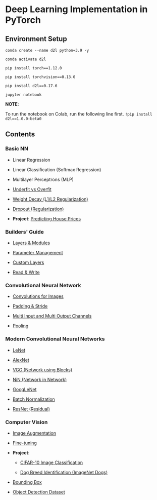 # Deep Learning Implementation in PyTorch

## Environment Setup
`conda create --name d2l python=3.9 -y`

`conda activate d2l`

`pip install torch==1.12.0`

`pip install torchvision==0.13.0`

`pip install d2l==0.17.6`

`jupyter notebook`

**NOTE**:

To run the notebook on Colab, run the following line first.
`!pip install d2l==1.0.0-beta0`

## Contents

### Basic NN

- Linear Regression

- Linear Classification (Softmax Regression)

- Multilayer Perceptrons (MLP)

- [Underfit vs Overfit](https://github.com/lijing0913/Deep-Learning-Implementation-PyTorch/blob/main/Underfit%20Overfit.ipynb)

- [Weight Decay (L1/L2 Regularization)](https://github.com/lijing0913/Deep-Learning-Implementation-PyTorch/blob/main/Weight%20Decay.ipynb)

- [Dropout (Regularization)](https://github.com/lijing0913/Deep-Learning-Implementation-PyTorch/blob/main/Dropout.ipynb)

- **Project**: [Predicting House Prices](https://github.com/lijing0913/Deep-Learning-Implementation-PyTorch/blob/main/Predicting%20House%20Prices%20Project.ipynb)

### Builders' Guide

- [Layers & Modules](https://github.com/lijing0913/Deep-Learning-Implementation-PyTorch/blob/main/Layers%20Modules.ipynb)

- [Parameter Management](https://github.com/lijing0913/Deep-Learning-Implementation-PyTorch/blob/main/Parameter%20Management.ipynb)

- [Custom Layers](https://github.com/lijing0913/Deep-Learning-Implementation-PyTorch/blob/main/Custom%20Layers.ipynb)

- [Read & Write](https://github.com/lijing0913/Deep-Learning-Implementation-PyTorch/blob/main/Read%20Write.ipynb)

### Convolutional Neural Network

- [Convolutions for Images](https://github.com/lijing0913/Deep-Learning-Implementation-PyTorch/blob/main/Convolutions%20for%20Images.ipynb)

- [Padding & Stride](https://github.com/lijing0913/Deep-Learning-Implementation-PyTorch/blob/main/Padding%20and%20Strides.ipynb)

- [Multi Input and Multi Output Channels](https://github.com/lijing0913/Deep-Learning-Implementation-PyTorch/blob/main/Multiple%20Input%20and%20Multi%20Output%20Channels.ipynb)

- [Pooling](https://github.com/lijing0913/Deep-Learning-Implementation-PyTorch/blob/main/Pooling.ipynb)

### Modern Convolutional Neural Networks

- [LeNet](https://github.com/lijing0913/Deep-Learning-Implementation-PyTorch/blob/main/LeNet.ipynb)

- [AlexNet](https://github.com/lijing0913/Deep-Learning-Implementation-PyTorch/blob/main/AlexNet.ipynb)

- [VGG (Network using Blocks)](https://github.com/lijing0913/Deep-Learning-Implementation-PyTorch/blob/main/VGG.ipynb)

- [NiN (Network in Network)](https://github.com/lijing0913/Deep-Learning-Implementation-PyTorch/blob/main/NiN.ipynb)

- [GoogLeNet](https://github.com/lijing0913/Deep-Learning-Implementation-PyTorch/blob/main/GoogLeNet.ipynb)

- [Batch Normalization](https://github.com/lijing0913/Deep-Learning-Implementation-PyTorch/blob/main/Batch%20Normalization.ipynb)

- [ResNet (Residual)](https://github.com/lijing0913/Deep-Learning-Implementation-PyTorch/blob/main/ResNet.ipynb)

### Computer Vision

- [Image Augmentation](https://github.com/lijing0913/Deep-Learning-Implementation-PyTorch/blob/main/Image%20Augmentation.ipynb)

- [Fine-tuning](https://github.com/lijing0913/Deep-Learning-Implementation-PyTorch/blob/main/Fine%20Tuning.ipynb)

- **Project**: 
  - [CIFAR-10 Image Classification](https://github.com/lijing0913/Deep-Learning-Implementation-PyTorch/blob/main/CIFAR-10%20Image%20Classification%20Project.ipynb)
  
  - [Dog Breed Identification (ImageNet Dogs)](https://github.com/lijing0913/Deep-Learning-Implementation-PyTorch/blob/main/Dog_Breed_Identification_(ImageNet_Dogs)_Project.ipynb)
  
- [Bounding Box](https://github.com/lijing0913/Deep-Learning-Implementation-PyTorch/blob/main/Bounding%20Box.ipynb)

- [Object Detection Dataset](https://github.com/lijing0913/Deep-Learning-Implementation-PyTorch/blob/main/Object%20Detection%20Dataset.ipynb)
 
